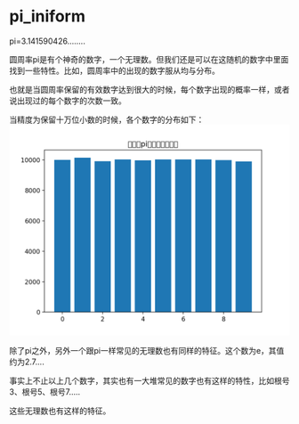 # pi_iniform
pi=3.141590426........

圆周率pi是有个神奇的数字，一个无理数。但我们还是可以在这随机的数字中里面找到一些特性。比如，圆周率中的出现的数字服从均与分布。

也就是当圆周率保留的有效数字达到很大的时候，每个数字出现的概率一样，或者说出现过的每个数字的次数一致。

当精度为保留十万位小数的时候，各个数字的分布如下：
![image](https://github.com/Aplicity/pi_iniform/blob/master/Figure_1.png)

除了pi之外，另外一个跟pi一样常见的无理数也有同样的特征。这个数为e，其值约为2.7....

事实上不止以上几个数字，其实也有一大堆常见的数字也有这样的特性，比如根号3、根号5、根号7.....

这些无理数也有这样的特征。
